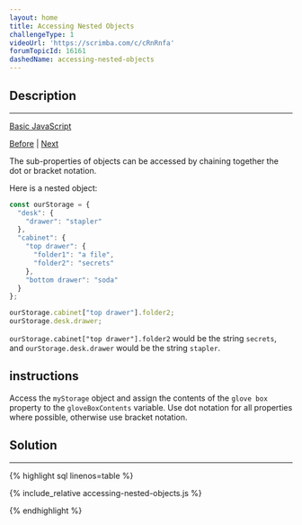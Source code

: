 ```yaml
---
layout: home
title: Accessing Nested Objects
challengeType: 1
videoUrl: 'https://scrimba.com/c/cRnRnfa'
forumTopicId: 16161
dashedName: accessing-nested-objects
---
```


<div class="row">
<div class="columnStmt" markdown="1">

## Description
------

[Basic JavaScript](../basic-javascript/README.html) 

[Before](./manipulating-complex-objects.md)  | [Next](./accessing-nested-arrays.md) 

The sub-properties of objects can be accessed by chaining together the dot or bracket notation.

Here is a nested object:

```js
const ourStorage = {
  "desk": {
    "drawer": "stapler"
  },
  "cabinet": {
    "top drawer": { 
      "folder1": "a file",
      "folder2": "secrets"
    },
    "bottom drawer": "soda"
  }
};

ourStorage.cabinet["top drawer"].folder2;
ourStorage.desk.drawer;
```

`ourStorage.cabinet["top drawer"].folder2` would be the string `secrets`, and `ourStorage.desk.drawer` would be the string `stapler`.

##  instructions 

Access the `myStorage` object and assign the contents of the `glove box` property to the `gloveBoxContents` variable. Use dot notation for all properties where possible, otherwise use bracket notation.

</div>
<div class="columnSol" markdown="1">

## Solution
------

{% highlight sql linenos=table %}

{% include_relative accessing-nested-objects.js %}

{% endhighlight %}

</div>
</div>

